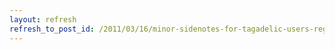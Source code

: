```yaml
---
layout: refresh
refresh_to_post_id: /2011/03/16/minor-sidenotes-for-tagadelic-users-regarding-sa-contrib-2011-013
---
```

